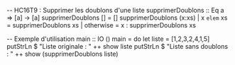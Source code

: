 -- HC16T9 : Supprimer les doublons d'une liste
supprimerDoublons :: Eq a => [a] -> [a]
supprimerDoublons [] = []
supprimerDoublons (x:xs)
    | x `elem` xs = supprimerDoublons xs
    | otherwise   = x : supprimerDoublons xs

-- Exemple d'utilisation
main :: IO ()
main = do
    let liste = [1,2,3,2,4,1,5]
    putStrLn $ "Liste originale : " ++ show liste
    putStrLn $ "Liste sans doublons : " ++ show (supprimerDoublons liste)

